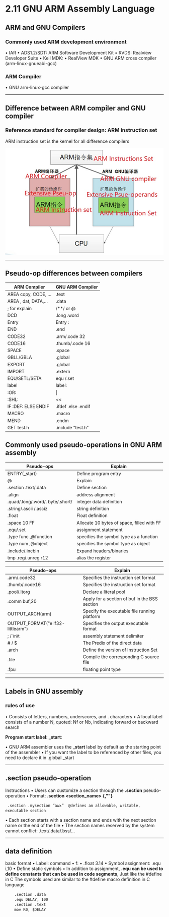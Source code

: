 # 2.11 GNU ARM Assembly Language



## ARM and GNU Compilers

### Commonly used ARM development environment

• IAR
• ADS1.2/SDT: ARM Software Development Kit
• RVDS: Realview Developer Suite
• Keil MDK:
• RealView MDK
• GNU ARM cross compiler (arm-linux-gnueabi-gcc)

### ARM Compiler

• GNU arm-linux-gcc compiler

------

## Difference between ARM compiler and GNU compiler

### Reference standard for compiler design: ARM instruction set

ARM instruction set is the kernel for all difference compilers

![1jpg](https://github.com/knightsummon/Computer-System-Architecture-and-ARM-Assembly-Language/blob/main/2.11%20GNU%20ARM%20Assembly%20Language/2.11%20GNU%20ARM%20Assembly%20Language.assets/1jpg.jpg)

------

## Pseudo-op differences between compilers

| ARM Compiler        | GNU ARM Compiler    |
| ------------------- | ------------------- |
| AREA copy, CODE, …  | .text               |
| AREA , dat, DATA,…  | .data               |
| ; for explain       | /**/ or @           |
| DCD                 | .long .word         |
| Entry               | Entry :             |
| END                 | .end                |
| CODE32              | .arm/.code 32       |
| CODE16              | .thumb/.code 16     |
| SPACE               | .space              |
| GBLL/GBLA           | .global             |
| EXPORT              | .global             |
| IMPORT              | .extern             |
| EQU/SETL/SETA       | equ /.set           |
| label               | label:              |
| :OR:                | \|                  |
| :SHL:               | <<                  |
| IF :DEF: ELSE ENDIF | .ifdef .else .endif |
| MACRO               | .macro              |
| MEND                | .endm               |
| GET test.h          | .include “test.h”   |

## Commonly used pseudo-operations in GNU ARM assembly

| Pseudo-ops                       | Explain                                    |
| -------------------------------- | ------------------------------------------ |
| ENTRY(_start)                    | Define program entry                       |
| @                                | Explain                                    |
| .section .text/.data             | Define section                             |
| .align                           | address alignment                          |
| .quad/.long/.word/. byte/.short/ | integer data definition                    |
| .string/.ascii /.asciz           | string definition                          |
| .float                           | Float definition                           |
| .space 10 FF                     | Allocate 10 bytes of space, filled with FF |
| .equ/.set                        | assignment statement                       |
| .type func ,@function            | specifies the symbol type as a function    |
| .type num ,@object               | specifies the symbol type as object        |
| .include/.incbin                 | Expand headers/binaries                    |
| tmp .reg/.unreg r12              | alias the register                         |

| Pseudo-ops                        | Explain                                       |
| --------------------------------- | --------------------------------------------- |
| .arm/.code32                      | Specifies the instruction set format          |
| .thumb/.code16                    | Specifies the instruction set format          |
| .pool/.ltorg                      | Declare a literal pool                        |
| .comm buf,20                      | Apply for a section of buf in the BSS section |
| OUTPUT_ARCH(arm)                  | Specify the executable file running platform  |
| OUTPUT_FORMAT("e lf32-littlearm") | Specifies the output executable format        |
| ; / \n\t                          | assembly statement delimiter                  |
| \# / $                            | The Predix of the direct data                 |
| .arch                             | Define the version of Instruction Set         |
| .file                             | Compile the corresponding C source file       |
| .fpu                              | floating point type                           |

------

## Labels in GNU assembly

### rules of use

• Consists of letters, numbers, underscores, and . characters
• A local label consists of a number N, quoted: Nf or Nb, indicating forward or backward search

**Program start label: _start**:

• GNU ARM assembler uses the **_start** label by default as the starting point of the assembler
• If you want the label to be referenced by other files, you need to declare it in .global _start

------

## .section pseudo-operation

Instructions
• Users can customize a section through the **.section** pseudo-operation
• Format: **.section <section_name> {,"<flags>"}**

```
 .section .mysection “awx”  @defines an allowable, writable, executable section
```

• Each section starts with a section name and ends with the next section name or the end of the file
• The section names reserved by the system cannot conflict: .text/.data/.bss/…

------

## data definition

basic format
	• Label: command
	• f:
	• .float 3.14
	• Symbol assignment: .equ i,10
	• Define static symbols
	• In addition to assignment, **.equ can be used to define constants that can be used in code segments**, Just like the #define in C
The symbols used are similar to the #define macro definition in C language

```ARM GNU
	.section .data
	.equ DELAY, 100
	.section .text
	mov R0, $DELAY
```

